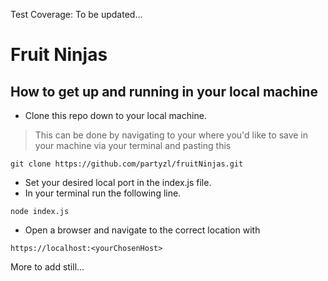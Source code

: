 Test Coverage: To be updated...
# Fruit Ninjas

## How to get up and running in your local machine

- Clone this repo down to your local machine.  
>This can be done by navigating to your where you'd like to save in your machine via your terminal and pasting this 
```
git clone https://github.com/partyzl/fruitNinjas.git
```
- Set your desired local port in the index.js file.  
- In your terminal run the following line.

```
node index.js
```

- Open a browser and navigate to the correct location with
```
https://localhost:<yourChosenHost>
```
More to add still...
